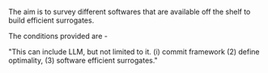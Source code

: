 The aim is to survey different softwares that are available off the shelf to build efficient surrogates. 

The conditions provided are - 

"This can include LLM, but not limited to it. (i) commit framework (2) define optimality, (3) software efficient surrogates."
